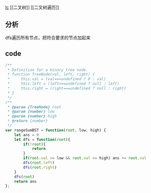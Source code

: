 [lc](https://leetcode-cn.com/problems/range-sum-of-bst/)
[[二叉树]] [[二叉树遍历]]
## 分析
dfs遍历所有节点，把符合要求的节点加起来
## code
```javascript
/**
 * Definition for a binary tree node.
 * function TreeNode(val, left, right) {
 *     this.val = (val===undefined ? 0 : val)
 *     this.left = (left===undefined ? null : left)
 *     this.right = (right===undefined ? null : right)
 * }
 */
/**
 * @param {TreeNode} root
 * @param {number} low
 * @param {number} high
 * @return {number}
 */
var rangeSumBST = function(root, low, high) {
    let ans = 0
    let dfs = function(root){
        if(!root){
            return
        }
        if(root.val >= low && root.val <= high) ans += root.val
        dfs(root.left)
        dfs(root.right)
    }
    dfs(root)
    return ans
};
```